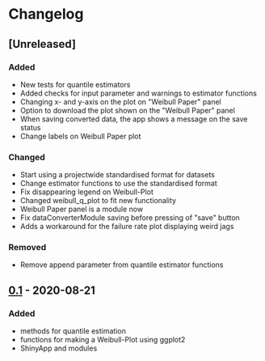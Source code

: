 # Changelog

## [Unreleased]

### Added
- New tests for quantile estimators
- Added checks for input parameter and warnings to estimator functions
- Changing x- and y-axis on the plot on "Weibull Paper" panel
- Option to download the plot shown on the "Weibull Paper" panel
- When saving converted data, the app shows a message on the save status
- Change labels on Weibull Paper plot

### Changed
- Start using a projectwide standardised format for datasets
- Change estimator functions to use the standardised format
- Fix disappearing legend on Weibull-Plot
- Changed weibull_q_plot to fit new functionality
- Weibull Paper panel is a module now
- Fix dataConverterModule saving before pressing of "save" button
- Adds a workaround for the failure rate plot displaying weird jags

### Removed
- Remove append parameter from quantile estimator functions

## [0.1] - 2020-08-21

### Added
- methods for quantile estimation
- functions for making a Weibull-Plot using ggplot2
- ShinyApp and modules


[0.1]: https://github.com/jwalc/WeibullApp/releases/tag/v0.1
